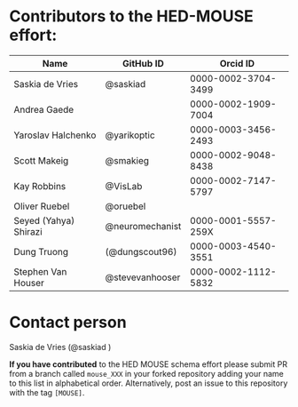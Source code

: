 # Contributors to the HED-MOUSE effort:

| Name                  | GitHub ID       | Orcid ID             |
|-----------------------|-----------------|----------------------| 
| Saskia de Vries       | @saskiad        |  0000-0002-3704-3499 | 
| Andrea Gaede          |                 |  0000-0002-1909-7004 | 
| Yaroslav Halchenko    | @yarikoptic     |  0000-0003-3456-2493 |
| Scott Makeig          | @smakieg        | 0000-0002-9048-8438 |  
| Kay Robbins           | @VisLab         | 0000-0002-7147-5797 |  
| Oliver Ruebel         | @oruebel        |   |
| Seyed (Yahya) Shirazi | @neuromechanist | 0000-0001-5557-259X | 
| Dung Truong           | (@dungscout96)  | 0000-0003-4540-3551 | 
| Stephen Van Houser    | @stevevanhooser | 0000-0002-1112-5832 | 

# Contact person
Saskia de Vries (@saskiad )

**If you have contributed** to the HED MOUSE schema effort please submit PR from a
branch called `mouse_XXX` in your forked repository adding your name to this list in alphabetical order.
Alternatively, post an issue to this repository with the tag `[MOUSE]`.





